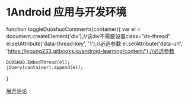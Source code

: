 # 1Android 应用与开发环境
<html>
<head>
	
<script src="http://static.duoshuo.com/embed.js"></script>
<script type="text/javascript">
<script>var duoshuoQuery = {short_name:"jyoung"};</script>
function toggleDuoshuoComments(container){
    var el = document.createElement('div');//该div不需要设置class="ds-thread"
    el.setAttribute('data-thread-key', '1');//必选参数
    el.setAttribute('data-url', 'https://jyoung233.gitbooks.io/android-learning/content/');//必选参数
  
    DUOSHUO.EmbedThread(el);
    jQuery(container).append(el);
}
</script>
</head>
<body>
	<a href="javascript:void(0);" onclick="toggleDuoshuoComments('#comment-box');">展开评论</a>
<div id="comment-box" ></div>
</body>
</html>

